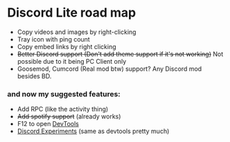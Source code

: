 # Discord Lite road map
- Copy videos and images by right-clicking
- Tray icon with ping count
- Copy embed links by right clicking
- ~~Better Discord support (Don't add theme support if it's not working)~~ Not possible due to it being PC Client only
- Goosemod, Cumcord (Real mod btw) support? Any Discord mod besides BD.

### and now my suggested features:
- Add RPC (like the activity thing)
- ~~Add spotify support~~ (already works)
- F12 to open [DevTools](https://developer.chrome.com/docs/devtools/)
- [Discord Experiments](https://github.com/NotNexuss/Discord-Experiments) (same as devtools pretty much)
